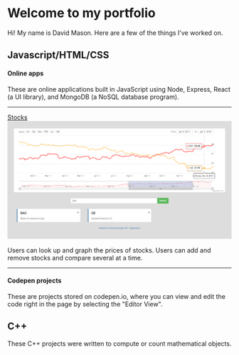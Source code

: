 # Welcome to my portfolio


Hi! My name is David Mason. Here are a few of the things I've worked on.


## Javascript/HTML/CSS

#### Online apps

These are online applications built in JavaScript using Node, Express, React (a UI library), and MongoDB (a NoSQL database program).

---

[Stocks](https://stocks-djmot.herokuapp.com/)
![stocks screenshot](/images/stocks.png)

Users can look up and graph the prices of stocks. Users can add and remove stocks and compare several at a time.

---



#### Codepen projects

These are projects stored on codepen.io, where you can view and edit the code right in the page by selecting the "Editor View".


## C++

These C++ projects were written to compute or count mathematical objects.
